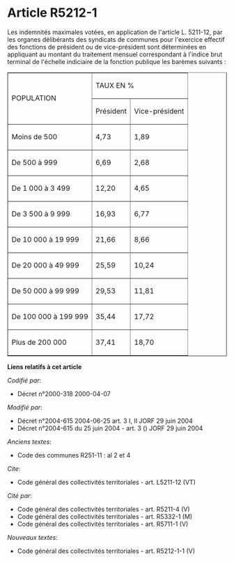 # Article R5212-1

Les indemnités maximales votées, en application de l'article L. 5211-12, par les organes délibérants des syndicats de
communes pour l'exercice effectif des fonctions de président ou de vice-président sont déterminées en appliquant au montant
du traitement mensuel correspondant à l'indice brut terminal de l'échelle indiciaire de la fonction publique les barèmes
suivants : 

<table border="1" cellspacing="0" align="center" cellpadding="0">
  <tbody>
    <tr>
      <td rowspan="2">

POPULATION 

</td>
      <td colspan="2">

TAUX EN % 

</td>
    </tr>
    <tr>
      <td>

Président 

</td>
      <td>

Vice-président 

</td>
    </tr>
    <tr>
      <td>

Moins de 500 

</td>
      <td>

4,73 

</td>
      <td>

1,89 

</td>
    </tr>
    <tr>
      <td>

De 500 à 999 

</td>
      <td>

6,69 

</td>
      <td>

2,68 

</td>
    </tr>
    <tr>
      <td>

De 1 000 à 3 499 

</td>
      <td>

12,20 

</td>
      <td>

4,65 

</td>
    </tr>
    <tr>
      <td>

De 3 500 à 9 999 

</td>
      <td>

16,93 

</td>
      <td>

6,77 

</td>
    </tr>
    <tr>
      <td>

De 10 000 à 19 999 

</td>
      <td>

21,66 

</td>
      <td>

8,66 

</td>
    </tr>
    <tr>
      <td>

De 20 000 à 49 999 

</td>
      <td>

25,59 

</td>
      <td>

10,24 

</td>
    </tr>
    <tr>
      <td>

De 50 000 à 99 999 

</td>
      <td>

29,53 

</td>
      <td>

11,81 

</td>
    </tr>
    <tr>
      <td>

De 100 000 à 199 999 

</td>
      <td>

35,44 

</td>
      <td>

17,72 

</td>
    </tr>
    <tr>
      <td>

Plus de 200 000 

</td>
      <td>

37,41 

</td>
      <td>

18,70

</td>
    </tr>
  </tbody>
</table>

**Liens relatifs à cet article**

_Codifié par_:

  - Décret n°2000-318 2000-04-07

_Modifié par_:

  - Décret n°2004-615 2004-06-25 art. 3 I, II JORF 29 juin 2004
  - Décret n°2004-615 du 25 juin 2004 - art. 3 () JORF 29 juin 2004

_Anciens textes_:

  - Code des communes R251-11 : al 2 et 4

_Cite_:

  - Code général des collectivités territoriales - art. L5211-12 (VT)

_Cité par_:

  - Code général des collectivités territoriales - art. R5211-4 (V)
  - Code général des collectivités territoriales - art. R5332-1 (M)
  - Code général des collectivités territoriales - art. R5711-1 (V)

_Nouveaux textes_:

  - Code général des collectivités territoriales - art. R5212-1-1 (V)
